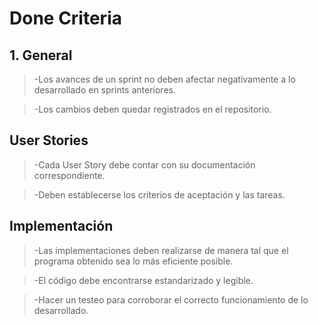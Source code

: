 # Done Criteria

## 1. General

>-Los avances de un sprint no deben afectar negativamente a lo desarrollado en sprints anteriores.

>-Los cambios deben quedar registrados en el repositorio.

## User Stories

>-Cada User Story debe contar con su documentación correspondiente.

>-Deben establecerse los criterios de aceptación y las tareas.

## Implementación

>-Las implementaciones deben realizarse de manera tal que el programa obtenido sea lo más eficiente posible.

>-El código debe encontrarse estandarizado y legible.

>-Hacer un testeo para corroborar el correcto funcionamiento de lo desarrollado.